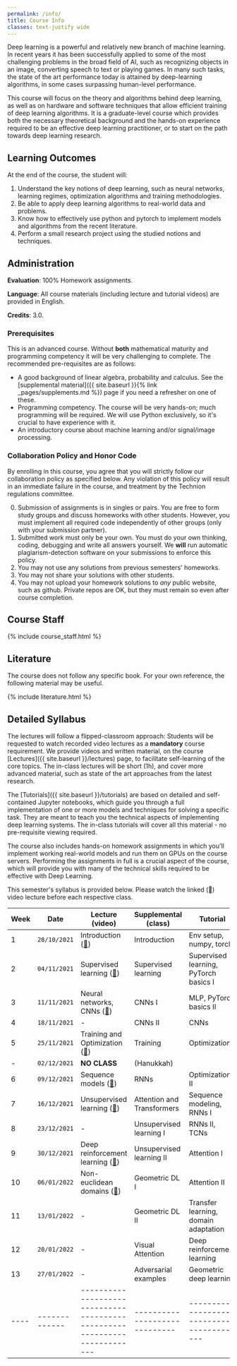 ```yaml
---
permalink: /info/
title: Course Info
classes: text-justify wide
---
```


Deep learning is a powerful and relatively new branch of machine learning. In
recent years it has been successfully applied to some of the most challenging
problems in the broad field of AI, such as recognizing objects in an image,
converting speech to text or playing games. In many such tasks, the state of
the art performance today is attained by deep-learning algorithms, in some
cases surpassing human-level performance.

This course will focus on the theory and algorithms behind deep learning, as
well as on hardware and software techniques that allow efficient training of
deep learning algorithms. It is a graduate-level course which provides both the
necessary theoretical background and the hands-on experience required to be an
effective deep learning practitioner, or to start on the path towards deep
learning research.

## Learning Outcomes

At the end of the course, the student will:

1.	Understand the key notions of deep learning, such as neural networks,
    learning regimes, optimization algorithms and training methodologies.
1.  Be able to apply deep learning algorithms to real-world data and problems.
1.	Know how to effectively use python and pytorch to implement models and
    algorithms from the recent literature.
1.	Perform a small research project using the studied notions and techniques.


## Administration

**Evaluation**: 100% Homework assignments.

**Language**: All course materials (including lecture and tutorial videos) are provided in English.

**Credits**: 3.0.

### Prerequisites

This is an advanced course. Without **both** mathematical maturity and
programming competency it will be very challenging to complete.
The recommended pre-requisites are as follows:

- A good background of linear algebra, probability and calculus. See the
  [supplemental material]({{ site.baseurl }}{% link _pages/supplements.md %})
  page if you need a refresher on one of these.
- Programming competency. The course will be very hands-on; much programming
  will be required.  We will use Python exclusively, so it's crucial to have
  experience with it.
- An introductory course about machine learning and/or signal/image processing.

### Collaboration Policy and Honor Code

By enrolling in this course, you agree that you will strictly follow our
collaboration policy as specified below. Any violation of this policy will
result in an immediate failure in the course, and treatment by the Technion
regulations committee.

0. Submission of assignments is in singles or pairs.
   You are free to form study groups and discuss homeworks with other students.
   However, you must implement all required code independently of other groups
   (only with your submission partner).
1. Submitted work must only be your own. You must do your own thinking,
   coding, debugging and write all answers yourself. We **will** run automatic
   plagiarism-detection software on your submissions to enforce this policy.
3. You may not use any solutions from previous semesters' homeworks.
4. You may not share your solutions with other students.
5. You may not upload your homework solutions to *any* public website, such as
   github. Private repos are OK, but they must remain so even after course completion.

## Course Staff

{% include course_staff.html %}

## Literature

The course does not follow any specific book. For your own reference, the
following material may be useful.

{% include literature.html %}

## Detailed Syllabus


The lectures will follow a flipped-classroom approach: Students will be
requested to watch recorded video lectures as a **mandatory** course
requirement. We provide videos and written material, on the course
[Lectures]({{ site.baseurl }}/lectures) page, to facilitate self-learning of
the core topics. The in-class lectures will be short (1h), and
cover more advanced material, such as state of the art approaches from the
latest research.

The [Tutorials]({{ site.baseurl }}/tutorials) are based on detailed and
self-contained Jupyter notebooks, which guide you through a full implementation
of one or more models and techniques for solving a specific task. They are
meant to teach you the technical aspects of implementing deep learning systems.
The in-class tutorials will cover all this material - no pre-requisite viewing
required.

The course also includes hands-on homework assignments in which you'll
implement working real-world models and run them on GPUs on the course servers.
Performing the assignments in full is a crucial aspect of the course, which
will provide you with many of the technical skills required to be effective
with Deep Learning.

This semester's syllabus is provided below. Please watch the linked (🔗) video
lecture before each respective class.

| Week | Date          | Lecture (video)                                                              | Supplemental (class)          | Tutorial                                    | Homework   |
| ---- | ------------- | -------------------------------------------------------------------------    | ----------------------------- | ------------------------------------------- | ---------- |
| 1    | `28/10/2021`  | Introduction ([🔗]({{site.baseurl}}/lectures/01-intro/))                     | Introduction                  | Env setup, numpy, torch
| 2    | `04/11/2021`  | Supervised learning ([🔗]({{site.baseurl}}/lectures/02-supervised/))         | Supervised learning           | Supervised learning, PyTorch basics I       | HW1        |
| 3    | `11/11/2021`  | Neural networks, CNNs ([🔗]({{site.baseurl}}/lectures/03-neural_nets/))      | CNNs I                        | MLP, PyTorch basics II                      |            |
| 4    | `18/11/2021`  | -                                                                            | CNNs II                       | CNNs                                        | HW2        |
| 5    | `25/11/2021`  | Training and Optimization ([🔗]({{site.baseurl}}/lectures/04-optimization/)) | Training                      | Optimization I                              |            |
| -    | `02/12/2021`  | **NO CLASS**                                                                 | (Hanukkah)                    |                                             |            |
| 6    | `09/12/2021`  | Sequence models ([🔗]({{site.baseurl}}/lectures/05-sequence/))               | RNNs                          | Optimization II                             |            |
| 7    | `16/12/2021`  | Unsupervised learning ([🔗]({{site.baseurl}}/lectures/06-unsupervised/))     | Attention and Transformers    | Sequence modeling, RNNs I                   | HW3        |
| 8    | `23/12/2021`  | -                                                                            | Unsupervised learning I       | RNNs II, TCNs                               |            |
| 9    | `30/12/2021`  | Deep reinforcement learning ([🔗]({{site.baseurl}}/lectures/07-rl/))         | Unsupervised learning II      | Attention I                                 |            |
| 10   | `06/01/2022`  | Non-euclidean domains ([🔗]({{site.baseurl}}/lectures/08-geometric/))        | Geometric DL I                | Attention II                                | HW4        |
| 11   | `13/01/2022`  | -                                                                            | Geometric DL II               | Transfer learning, domain adaptation        |            |
| 12   | `20/01/2022`  | -                                                                            | Visual Attention              | Deep reinforcement learning                 |            |
| 13   | `27/01/2022`  | -                                                                            | Adversarial examples          | Geometric deep learning                     |            |
| ---- | ------------- | -------------------------------------------------------------------------    | ----------------------------- | ------------------------------------------- | ---------- |

